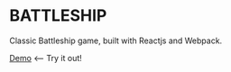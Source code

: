 # BATTLESHIP

Classic Battleship game, built with Reactjs and Webpack.

[Demo](https://battleship-stroodz.netlify.app/) <-- Try it out!
